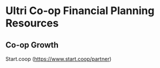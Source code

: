 # Ultri Co-op Financial Planning Resources

## Co-op Growth

Start.coop (https://www.start.coop/partner) 
